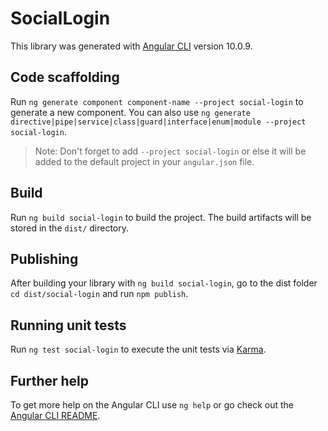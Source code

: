 # SocialLogin

This library was generated with [Angular CLI](https://github.com/angular/angular-cli) version 10.0.9.

## Code scaffolding

Run `ng generate component component-name --project social-login` to generate a new component. You can also use `ng generate directive|pipe|service|class|guard|interface|enum|module --project social-login`.
> Note: Don't forget to add `--project social-login` or else it will be added to the default project in your `angular.json` file. 

## Build

Run `ng build social-login` to build the project. The build artifacts will be stored in the `dist/` directory.

## Publishing

After building your library with `ng build social-login`, go to the dist folder `cd dist/social-login` and run `npm publish`.

## Running unit tests

Run `ng test social-login` to execute the unit tests via [Karma](https://karma-runner.github.io).

## Further help

To get more help on the Angular CLI use `ng help` or go check out the [Angular CLI README](https://github.com/angular/angular-cli/blob/master/README.md).
